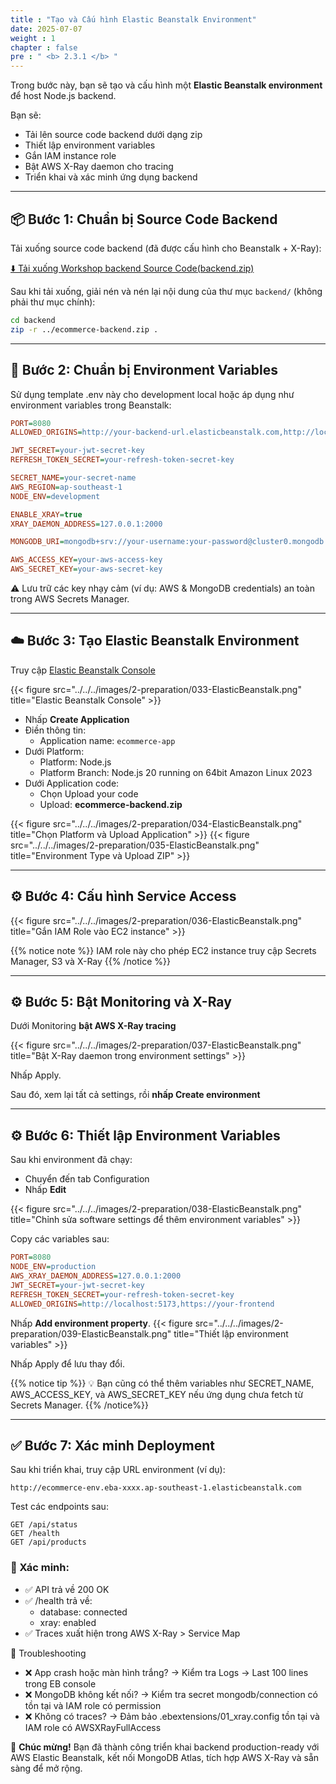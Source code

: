 ```yaml
---
title : "Tạo và Cấu hình Elastic Beanstalk Environment"
date: 2025-07-07
weight : 1
chapter : false
pre : " <b> 2.3.1 </b> "
---
```


Trong bước này, bạn sẽ tạo và cấu hình một **Elastic Beanstalk environment** để host Node.js backend.

Bạn sẽ:

- Tải lên source code backend dưới dạng zip
- Thiết lập environment variables
- Gắn IAM instance role
- Bật AWS X-Ray daemon cho tracing
- Triển khai và xác minh ứng dụng backend

---

## 📦 Bước 1: Chuẩn bị Source Code Backend

Tải xuống source code backend (đã được cấu hình cho Beanstalk + X-Ray):

[⬇️ Tải xuống Workshop backend Source Code(backend.zip)](../../../downloads/ecommerce-backend.zip)

Sau khi tải xuống, giải nén và nén lại nội dung của thư mục `backend/` (không phải thư mục chính):

```bash
cd backend
zip -r ../ecommerce-backend.zip .
```

---

## 🔐 Bước 2: Chuẩn bị Environment Variables
Sử dụng template .env này cho development local hoặc áp dụng như environment variables trong Beanstalk:

```ini
PORT=8080
ALLOWED_ORIGINS=http://your-backend-url.elasticbeanstalk.com,http://localhost:5173

JWT_SECRET=your-jwt-secret-key
REFRESH_TOKEN_SECRET=your-refresh-token-secret-key

SECRET_NAME=your-secret-name
AWS_REGION=ap-southeast-1
NODE_ENV=development

ENABLE_XRAY=true
XRAY_DAEMON_ADDRESS=127.0.0.1:2000

MONGODB_URI=mongodb+srv://your-username:your-password@cluster0.mongodb.net/?retryWrites=true&w=majority&appName=Cluster0

AWS_ACCESS_KEY=your-aws-access-key
AWS_SECRET_KEY=your-aws-secret-key
```

⚠️ Lưu trữ các key nhạy cảm (ví dụ: AWS & MongoDB credentials) an toàn trong AWS Secrets Manager.

---

## ☁️ Bước 3: Tạo Elastic Beanstalk Environment
Truy cập [Elastic Beanstalk Console](https://console.aws.amazon.com/elasticbeanstalk/home)

{{< figure src="../../../images/2-preparation/033-ElasticBeanstalk.png" title="Elastic Beanstalk Console" >}}

- Nhấp **Create Application**
- Điền thông tin:
  - Application name: `ecommerce-app`
- Dưới Platform:
  - Platform: Node.js
  - Platform Branch: Node.js 20 running on 64bit Amazon Linux 2023
- Dưới Application code:
  - Chọn Upload your code
  - Upload: **ecommerce-backend.zip**

{{< figure src="../../../images/2-preparation/034-ElasticBeanstalk.png" title="Chọn Platform và Upload Application" >}}
{{< figure src="../../../images/2-preparation/035-ElasticBeanstalk.png" title="Environment Type và Upload ZIP" >}}

---

## ⚙️ Bước 4: Cấu hình Service Access

{{< figure src="../../../images/2-preparation/036-ElasticBeanstalk.png" title="Gắn IAM Role vào EC2 instance" >}}

{{% notice note %}}
IAM role này cho phép EC2 instance truy cập Secrets Manager, S3 và X-Ray
{{% /notice %}}

---

## ⚙️ Bước 5: Bật Monitoring và X-Ray
Dưới Monitoring **bật AWS X-Ray tracing**

{{< figure src="../../../images/2-preparation/037-ElasticBeanstalk.png" title="Bật X-Ray daemon trong environment settings" >}}

Nhấp Apply.

Sau đó, xem lại tất cả settings, rồi **nhấp Create environment** 

---

## ⚙️ Bước 6: Thiết lập Environment Variables
Sau khi environment đã chạy:

- Chuyển đến tab Configuration
- Nhấp **Edit**

{{< figure src="../../../images/2-preparation/038-ElasticBeanstalk.png" title="Chỉnh sửa software settings để thêm environment variables" >}}

Copy các variables sau:

```ini
PORT=8080
NODE_ENV=production
AWS_XRAY_DAEMON_ADDRESS=127.0.0.1:2000
JWT_SECRET=your-jwt-secret-key
REFRESH_TOKEN_SECRET=your-refresh-token-secret-key
ALLOWED_ORIGINS=http://localhost:5173,https://your-frontend
```

Nhấp **Add environment property**.
{{< figure src="../../../images/2-preparation/039-ElasticBeanstalk.png" title="Thiết lập environment variables" >}}

Nhấp Apply để lưu thay đổi.

{{% notice tip %}}
💡 Bạn cũng có thể thêm variables như SECRET_NAME, AWS_ACCESS_KEY, và AWS_SECRET_KEY nếu ứng dụng chưa fetch từ Secrets Manager.
{{% /notice%}}

---

## ✅ Bước 7: Xác minh Deployment
Sau khi triển khai, truy cập URL environment (ví dụ):

```arduino
http://ecommerce-env.eba-xxxx.ap-southeast-1.elasticbeanstalk.com
```

Test các endpoints sau:

```http
GET /api/status
GET /health
GET /api/products
```

### 🧪 Xác minh:
- ✅ API trả về 200 OK
- ✅ /health trả về:
  - database: connected
  - xray: enabled
- ✅ Traces xuất hiện trong AWS X-Ray > Service Map

🧩 Troubleshooting
- ❌ App crash hoặc màn hình trắng?
  → Kiểm tra Logs → Last 100 lines trong EB console
- ❌ MongoDB không kết nối?
  → Kiểm tra secret mongodb/connection có tồn tại và IAM role có permission
- ❌ Không có traces?
  → Đảm bảo .ebextensions/01_xray.config tồn tại và IAM role có AWSXRayFullAccess

🎉 **Chúc mừng!**
Bạn đã thành công triển khai backend production-ready với AWS Elastic Beanstalk, kết nối MongoDB Atlas, tích hợp AWS X-Ray và sẵn sàng để mở rộng.
